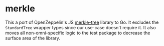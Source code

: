 # merkle

This a port of OpenZeppelin's JS [merkle-tree](https://github.com/OpenZeppelin/merkle-tree/tree/master) library to Go.
It excludes the `StandardTree` wrapper types since our use-case doesn't require it.
It also moves all non-omni-specific logic to the test package to decrease the surface area of the library.
